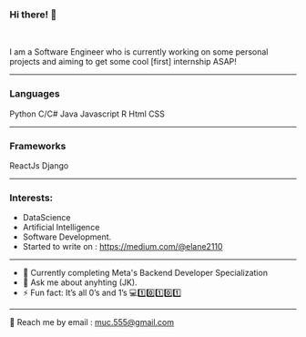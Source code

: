 ### Hi there! 👋

<br>

I am a Software Engineer who is currently working on some personal projects and aiming to get some cool [first] internship ASAP!

***


### Languages

Python
C/C#
Java
Javascript
R
Html
CSS


***
### Frameworks
ReactJs
Django

***

### Interests:
- DataScience
- Artificial Intelligence
- Software Development.
- Started to write on : https://medium.com/@elane2110
***

- 🌱 Currently completing Meta's Backend Developer Specialization
- 💬 Ask me about anyhting (JK).
- ⚡ Fun fact: It’s all 0’s and 1’s 💻1️⃣0️⃣1️⃣0️⃣1️⃣

***
💬 Reach me by email : muc.555@gmail.com

